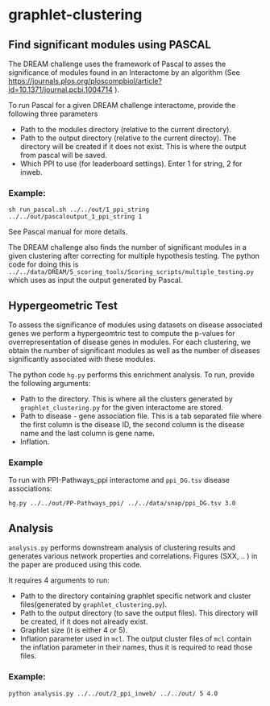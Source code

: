 # graphlet-clustering

## Find significant modules using PASCAL

The DREAM challenge uses the framework of Pascal to asses the significance of modules found in an Interactome by an algorithm (See https://journals.plos.org/ploscompbiol/article?id=10.1371/journal.pcbi.1004714 ).

To run Pascal for a given DREAM challenge interactome,
provide the following three parameters 
- Path to the modules directory (relative to the current directory). 
- Path to the output directory (relative to the current directoy). The directory will be created if it does not exist. This is where the output from pascal will be saved.
- Which PPI to use (for leaderboard settings). Enter 1 for string, 2 for inweb.

### Example:
```
sh run_pascal.sh ../../out/1_ppi_string ../../out/pascaloutput_1_ppi_string 1
```

See Pascal manual for more details. 

The DREAM challenge also finds the number of significant modules in a given clustering after correcting for multiple hypothesis testing. The python code for doing this is `../../data/DREAM/5_scoring_tools/Scoring_scripts/multiple_testing.py` which uses as input the output generated by Pascal.

## Hypergeometric Test
To assess the significance of modules using datasets on disease associated genes we perform a hypergeomtric test to compute the p-values for overrepresentation of disease genes in modules. For each clustering, we obtain the number of significant modules as well as the number of diseases significantly associated with these modules.

The python code `hg.py` performs this enrichment analysis. To run, provide the following arguments:

- Path to the directory. This is where all the clusters generated by `graphlet_clustering.py` for the given interactome are stored.
- Path to disease - gene association file. This is a tab separated file where the first column is the disease ID, the second column is the disease name and the last column is gene name.
- Inflation.

### Example 
To run with PPI-Pathways_ppi interactome and `ppi_DG.tsv` disease associations:

`hg.py ../../out/PP-Pathways_ppi/ ../../data/snap/ppi_DG.tsv 3.0`

## Analysis

`analysis.py` performs downstream analysis of clustering results and generates various network properties and correlations. Figures (SXX, .. ) in the paper are produced using this code. 

It requires 4 arguments to run:

- Path to the directory containing graphlet specific network and cluster files(generated by `graphlet_clustering.py`). 
- Path to the output directory (to save the output files). This directory will be created, if it does not already exist.
- Graphlet size (it is either 4 or 5).
- Inflation parameter used in `mcl`. The output cluster files of `mcl` contain the inflation parameter in their names, thus it is required to read those files.

### Example:
`python analysis.py ../../out/2_ppi_inweb/ ../../out/ 5 4.0`

